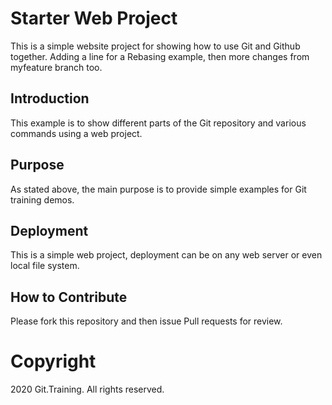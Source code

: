 # Starter Web Project

This is a simple website project for showing how to use Git and Github together.
Adding a line for a Rebasing example, then more changes from myfeature branch too. 
## Introduction

This example is to show different parts of the Git repository and various commands using a web project.

## Purpose

As stated above, the main purpose is to provide simple examples for Git training demos.

## Deployment

This is a simple web project, deployment can be on any web server or even local file system.

## How to Contribute

Please fork this repository and then issue Pull requests for review.

# Copyright

2020 Git.Training. All rights reserved.